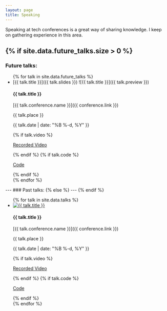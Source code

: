 ```yaml
---
layout: page
title: Speaking
---
```


Speaking at tech conferences is a great way of sharing knowledge. I keep on gathering experience in this area.

{% if site.data.future_talks.size > 0 %}
---
### Future talks:
<div class="talks">
<ul>
{% for talk in site.data.future_talks %}
	<li>
		<div class="talk-slides">
			[{{ talk.title }}]({{ talk.slides }})
			![{{ talk.title }}]({{ talk.preview }})
		</div>
		<div class="talk-info">
			<h4>{{ talk.title }}</h4>
			<p><i class="fa fa-comments"></i> [{{ talk.conference.name }}]({{ conference.link }})</a></p>
			<p><i class="fa fa-map-signs"></i> {{ talk.place }}</p>
			<p><i class="fa fa-calendar-check-o"></i> {{ talk.date | date: "%B %-d, %Y" }}</p>
			{% if talk.video %}
            	<p><i class="fa fa-cloud-upload"></i> <a href={{ talk.video }}>Recorded Video</a></p>
            {% endif %}
			{% if talk.code %}
            	<p><i class="fa fa-code"></i> <a href={{ talk.code }}>Code</a></p>
            {% endif %}
		</div>
	</li>
{% endfor %}
</ul>
</div>
---
### Past talks:  	
{% else %}
---
{% endif %}
<div class="talks">
<ul>
{% for talk in site.data.talks %}
	<li>
		<div class="talk-slides">
  			<a href="{{ talk.slides }}"><img src="{{ talk.preview }}" alt= "{{ talk.title }}"></a>
		</div>
		<div class="talk-info">
			<h4>{{ talk.title }}</h4>
			<p><i class="fa fa-comments"></i> [{{ talk.conference.name }}]({{ conference.link }})</a></p>
			<p><i class="fa fa-map-signs"></i> {{ talk.place }}</p>
			<p><i class="fa fa-calendar-check-o"></i> {{ talk.date | date: "%B %-d, %Y" }}</p>
			{% if talk.video %}
            	<p><i class="fa fa-cloud-upload"></i> <a href={{ talk.video }}>Recorded Video</a></p>
            {% endif %}
			{% if talk.code %}
            	<p><i class="fa fa-code"></i> <a href={{ talk.code }}>Code</a></p>
            {% endif %}
		</div>
	</li>
{% endfor %}
</ul>
</div>
